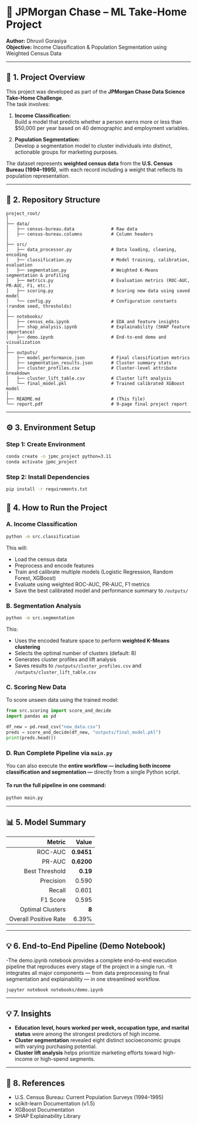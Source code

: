 # 🧠 JPMorgan Chase – ML Take-Home Project  
**Author:** Dhruvil Gorasiya  
**Objective:** Income Classification & Population Segmentation using Weighted Census Data  

---

## 📌 1. Project Overview
This project was developed as part of the **JPMorgan Chase Data Science Take-Home Challenge**.  
The task involves:

1. **Income Classification:**  
   Build a model that predicts whether a person earns more or less than $50,000 per year based on 40 demographic and employment variables.  

2. **Population Segmentation:**  
   Develop a segmentation model to cluster individuals into distinct, actionable groups for marketing purposes.

The dataset represents **weighted census data** from the **U.S. Census Bureau (1994–1995)**, with each record including a weight that reflects its population representation.

---

## 🧩 2. Repository Structure

```
project_root/
│
├── data/
│   ├── census-bureau.data              # Raw data
│   ├── census-bureau.columns           # Column headers
│
├── src/
│   ├── data_processor.py               # Data loading, cleaning, encoding
│   ├── classification.py               # Model training, calibration, evaluation
│   ├── segmentation.py                 # Weighted K-Means segmentation & profiling
│   ├── metrics.py                      # Evaluation metrics (ROC-AUC, PR-AUC, F1, etc.)
│   ├── scoring.py                      # Scoring new data using saved model
│   └── config.py                       # Configuration constants (random seed, thresholds)
│
├── notebooks/
│   ├── census_eda.ipynb                # EDA and feature insights
│   ├── shap_analysis.ipynb             # Explainability (SHAP feature importance)
│   ├── demo.ipynb                      # End-to-end demo and visualization
│
├── outputs/
│   ├── model_performance.json          # Final classification metrics
│   ├── segmentation_results.json       # Cluster summary stats
│   ├── cluster_profiles.csv            # Cluster-level attribute breakdown
│   ├── cluster_lift_table.csv          # Cluster lift analysis
│   └── final_model.pkl                 # Trained calibrated XGBoost model
│
├── README.md                           # (This file)
└── report.pdf                          # 9-page final project report
```

---

## ⚙️ 3. Environment Setup

### Step 1: Create Environment
```bash
conda create -n jpmc_project python=3.11
conda activate jpmc_project
```

### Step 2: Install Dependencies
```bash
pip install -r requirements.txt
```


## 🚀 4. How to Run the Project

### A. Income Classification
```bash
python -m src.classification
```

This will:
- Load the census data
- Preprocess and encode features
- Train and calibrate multiple models (Logistic Regression, Random Forest, XGBoost)
- Evaluate using weighted ROC-AUC, PR-AUC, F1 metrics
- Save the best calibrated model and performance summary to `/outputs/`

### B. Segmentation Analysis
```bash
python -m src.segmentation
```

This:
- Uses the encoded feature space to perform **weighted K-Means clustering**
- Selects the optimal number of clusters (default: 8)
- Generates cluster profiles and lift analysis
- Saves results to `/outputs/cluster_profiles.csv` and `/outputs/cluster_lift_table.csv`

### C. Scoring New Data
To score unseen data using the trained model:
```python
from src.scoring import score_and_decide
import pandas as pd

df_new = pd.read_csv("new_data.csv")
preds = score_and_decide(df_new, "outputs/final_model.pkl")
print(preds.head())
```

### **D. Run Complete Pipeline via `main.py`**

You can also execute the **entire workflow — including both income classification and segmentation —** directly from a single Python script.

#### **To run the full pipeline in one command:**
```bash
python main.py
```

---


## 📊 5. Model Summary

| Metric | Value |
|--------:|------:|
| ROC-AUC | **0.9451** |
| PR-AUC  | **0.6200** |
| Best Threshold | **0.19** |
| Precision | 0.590 |
| Recall | 0.601 |
| F1 Score | 0.595 |
| Optimal Clusters | **8** |
| Overall Positive Rate | 6.39% |

---

## 💡 6. End-to-End Pipeline (Demo Notebook)
-The demo.ipynb notebook provides a complete end-to-end execution pipeline that reproduces every stage of the project in a single run.
-It integrates all major components — from data preprocessing to final segmentation and explainability — in one streamlined workflow.
```bash
jupyter notebook notebooks/demo.ipynb
```
---

## 💡 7. Insights
- **Education level, hours worked per week, occupation type, and marital status** were among the strongest predictors of high income.  
- **Cluster segmentation** revealed eight distinct socioeconomic groups with varying purchasing potential.  
- **Cluster lift analysis** helps prioritize marketing efforts toward high-income or high-spend segments.

---

## 🧾 8. References
- U.S. Census Bureau: Current Population Surveys (1994–1995)  
- scikit-learn Documentation (v1.5)  
- XGBoost Documentation  
- SHAP Explainability Library  
